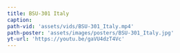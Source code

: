 ```yaml
---
title: BSU-301 Italy
caption:
path-vid: 'assets/vids/BSU-301_Italy.mp4'
path-poster: 'assets/images/posters/BSU-301_Italy.jpg'
yt-url: 'https://youtu.be/gaVU4dzT4Vc'
---
```

